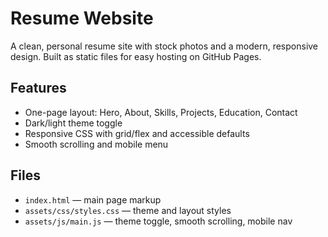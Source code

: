 # Resume Website

A clean, personal resume site with stock photos and a modern, responsive design. Built as static files for easy hosting on GitHub Pages.

## Features

- One-page layout: Hero, About, Skills, Projects, Education, Contact
- Dark/light theme toggle
- Responsive CSS with grid/flex and accessible defaults
- Smooth scrolling and mobile menu

## Files

- `index.html` — main page markup
- `assets/css/styles.css` — theme and layout styles
- `assets/js/main.js` — theme toggle, smooth scrolling, mobile nav
